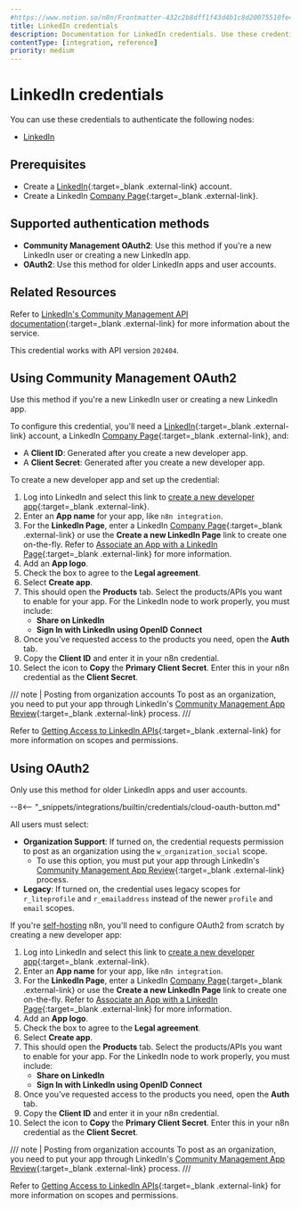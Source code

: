 ```yaml
---
#https://www.notion.so/n8n/Frontmatter-432c2b8dff1f43d4b1c8d20075510fe4
title: LinkedIn credentials
description: Documentation for LinkedIn credentials. Use these credentials to authenticate LinkedIn in n8n, a workflow automation platform.
contentType: [integration, reference]
priority: medium
---
```


# LinkedIn credentials

You can use these credentials to authenticate the following nodes:

- [LinkedIn](/integrations/builtin/app-nodes/n8n-nodes-base.linkedin.md)


## Prerequisites

* Create a [LinkedIn](https://www.linkedin.com/){:target=_blank .external-link} account.
* Create a LinkedIn [Company Page](https://www.linkedin.com/help/linkedin/answer/a543852){:target=_blank .external-link}.

## Supported authentication methods

- **Community Management OAuth2**: Use this method if you're a new LinkedIn user or creating a new LinkedIn app.
- **OAuth2**: Use this method for older LinkedIn apps and user accounts.

## Related Resources

Refer to [LinkedIn's Community Management API documentation](https://learn.microsoft.com/en-us/linkedin/marketing/community-management/community-management-overview?view=li-lms-2024-04){:target=_blank .external-link} for more information about the service.

This credential works with API version `202404`.

## Using Community Management OAuth2

Use this method if you're a new LinkedIn user or creating a new LinkedIn app.

To configure this credential, you'll need a [LinkedIn](https://www.linkedin.com/){:target=_blank .external-link} account, a LinkedIn [Company Page](https://www.linkedin.com/help/linkedin/answer/a543852){:target=_blank .external-link}, and:

- A **Client ID**: Generated after you create a new developer app.
- A **Client Secret**: Generated after you create a new developer app.

To create a new developer app and set up the credential:

1. Log into LinkedIn and select this link to [create a new developer app](https://www.linkedin.com/developers/apps/new){:target=_blank .external-link}.
2. Enter an **App name** for your app, like `n8n integration`.
3. For the **LinkedIn Page**, enter a LinkedIn [Company Page](https://www.linkedin.com/help/linkedin/answer/a543852){:target=_blank .external-link} or use the **Create a new LinkedIn Page** link to create one on-the-fly. Refer to [Associate an App with a LinkedIn Page](https://www.linkedin.com/help/linkedin/answer/a548360){:target=_blank .external-link} for more information. 
4. Add an **App logo**.
5. Check the box to agree to the **Legal agreement**.
6. Select **Create app**.
7. This should open the **Products** tab. Select the products/APIs you want to enable for your app. For the LinkedIn node to work properly, you must include:
	- **Share on LinkedIn**
	- **Sign In with LinkedIn using OpenID Connect**
8. Once you've requested access to the products you need, open the **Auth** tab.
9. Copy the **Client ID** and enter it in your n8n credential.
10. Select the icon to **Copy** the **Primary Client Secret**. Enter this in your n8n credential as the **Client Secret**.

/// note | Posting from organization accounts
To post as an organization, you need to put your app through LinkedIn's [Community Management App Review](https://learn.microsoft.com/en-us/linkedin/marketing/community-management-app-review){:target=_blank .external-link} process.
///

Refer to [Getting Access to LinkedIn APIs](https://learn.microsoft.com/en-us/linkedin/shared/authentication/getting-access){:target=_blank .external-link} for more information on scopes and permissions.

## Using OAuth2

Only use this method for older LinkedIn apps and user accounts.

--8<-- "_snippets/integrations/builtin/credentials/cloud-oauth-button.md"

All users must select:

- **Organization Support**: If turned on, the credential requests permission to post as an organization using the `w_organization_social` scope.
	- To use this option, you must put your app through LinkedIn's [Community Management App Review](https://learn.microsoft.com/en-us/linkedin/marketing/community-management-app-review){:target=_blank .external-link} process.
- **Legacy**: If turned on, the credential uses legacy scopes for `r_liteprofile` and `r_emailaddress` instead of the newer `profile` and `email` scopes.

If you're [self-hosting](/hosting/index.md) n8n, you'll need to configure OAuth2 from scratch by creating a new developer app:

1. Log into LinkedIn and select this link to [create a new developer app](https://www.linkedin.com/developers/apps/new){:target=_blank .external-link}.
2. Enter an **App name** for your app, like `n8n integration`.
3. For the **LinkedIn Page**, enter a LinkedIn [Company Page](https://www.linkedin.com/help/linkedin/answer/a543852){:target=_blank .external-link} or use the **Create a new LinkedIn Page** link to create one on-the-fly. Refer to [Associate an App with a LinkedIn Page](https://www.linkedin.com/help/linkedin/answer/a548360){:target=_blank .external-link} for more information. 
4. Add an **App logo**.
5. Check the box to agree to the **Legal agreement**.
6. Select **Create app**.
7. This should open the **Products** tab. Select the products/APIs you want to enable for your app. For the LinkedIn node to work properly, you must include:
	- **Share on LinkedIn**
	- **Sign In with LinkedIn using OpenID Connect**
8. Once you've requested access to the products you need, open the **Auth** tab.
9. Copy the **Client ID** and enter it in your n8n credential.
10. Select the icon to **Copy** the **Primary Client Secret**. Enter this in your n8n credential as the **Client Secret**.

/// note | Posting from organization accounts
To post as an organization, you need to put your app through LinkedIn's [Community Management App Review](https://learn.microsoft.com/en-us/linkedin/marketing/community-management-app-review){:target=_blank .external-link} process.
///

Refer to [Getting Access to LinkedIn APIs](https://learn.microsoft.com/en-us/linkedin/shared/authentication/getting-access){:target=_blank .external-link} for more information on scopes and permissions.
